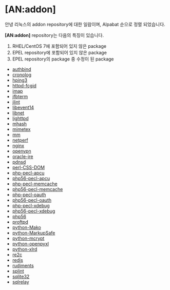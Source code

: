 # [AN:addon]

안녕 리눅스의 addon repository에 대한 일람이며, Alpabat 순으로 정렬 되었습니다.

**[AN:addon]** repository는 다음의 특징이 있습니다.

1. RHEL/CentOS 7에 포함되어 있지 않은 package
2. EPEL repository에 포함되어 있지 않은 package
3. EPEL repository의 package 중 수정이 된 package


 * [authbind](pkg-addon-authbind.md)
 * [cronolog](pkg-addon-cronolog)
 * [hping3](pkg-addon-hping3)
 * [httpd-fcgid](pkg-addon-httpd-fcgid)
 * [imap](pkg-addon-imap)
 * [jfbterm](pkg-addon-jfbterm)
 * [jlint](pkg-addon-jlint)
 * [libevent14](pkg-addon-libevent14)
 * [libnet](pkg-addon-libnet)
 * [lighttpd](pkg-addon-lighttpd)
 * [mhash](pkg-addon-mhash)
 * [mimetex](pkg-addon-mimetex)
 * [mm](pkg-addon-mm)
 * [netperf](pkg-addon-netperf)
 * [nginx](pkg-addon-nginx)
 * [openvpn](pkg-addon-openvpn)
 * [oracle-jre](pkg-addon-oracle-jre)
 * [pdnsd](pkg-addon-pdnsd)
 * [perl-CSS-DOM](pkg-addon-perl-CSS-DOM)
 * [php-pecl-apcu](pkg-addon-php-pecl-apcu)
 * [php56-pecl-apcu](pkg-addon-php56-pecl-apcu)
 * [php-pecl-memcache](pkg-addon-php-pecl-memcache)
 * [php56-pecl-memcache](pkg-addon-php56-pecl-memcache)
 * [php-pecl-oauth](pkg-addon-php-pecl-oauth)
 * [php56-pecl-oauth](pkg-addon-php56-pecl-oauth)
 * [php-pecl-xdebug](pkg-addon-php-pecl-xdebug)
 * [php56-pecl-xdebug](pkg-addon-php56-pecl-xdebug)
 * [php56](pkg-addon-php56)
 * [proftpd](pkg-addon-proftpd)
 * [python-Mako](pkg-addon-python-Mako)
 * [python-MarkupSafe](pkg-addon-python-MarkupSafe)
 * [python-mcrypt](pkg-addon-python-mcrypt)
 * [python-openpyxl](pkg-addon-python-openpyxl)
 * [python-xlrd](pkg-addon-python-xlrd)
 * [re2c](pkg-addon-re2c)
 * [redis](pkg-addon-redis)
 * [rudiments](pkg-addon-rudiments)
 * [splint](pkg-addon-splint)
 * [sqlite32](pkg-addon-sqlite32)
 * [sqlrelay](pkg-addon-sqlrelay)